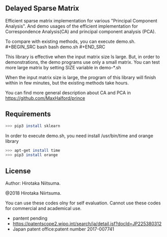 
## Delayed Sparse Matrix

Efficient sparse matrix implementation for various "Principal Component Analysis".
And demo usages of the efficient implementation for Correspondence Analysis(CA) and principal component analysis (PCA).

To compare with existing methods, you can execute demo.sh.
#+BEGIN_SRC bash
bash  demo.sh
#+END_SRC

This library is effective when the input matrix size ls large.
But, in order to demonstrations, the demo programs use only a small matrix.
You can test more large matrix by setting SIZE variable in demo-*.sh


When the input matrix size is large, 
the program of this library will finish within in few minutes, 
but the existing methods take hours.



You can find more general description about CA and PCA in
https://github.com/MaxHalford/prince





## Requirements

```sh
>>> pip3 install sklearn
```

In order to execute demo.sh, you need install /usr/bin/time and orange library

```sh
>>> apt-get install time
>>> pip3 install orange
```


## License

Author: Hirotaka Niitsuma.

@2018 Hirotaka Niirtsuma.

You can use these codes olny for self evaluation.
Cannot use these codes for commercial and academical use.

-  pantent pending
 - https://patentscope2.wipo.int/search/ja/detail.jsf?docId=JP225380312
 - Japan patent office:patent number 2017-007741



